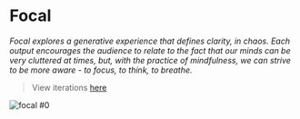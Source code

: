 # Focal

_Focal explores a generative experience that defines clarity, in chaos. Each output encourages the audience to relate to the fact that our minds can be very cluttered at times, but, with the practice of mindfulness, we can strive to be more aware - to focus, to think, to breathe._

> View iterations [here](https://burntsouup.github.io/Focal/)

![focal #0](https://github.com/burntsouup/project-focal/blob/main/focal%20%230.png)

